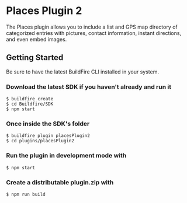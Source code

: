 # Places Plugin 2

The Places plugin allows you to include a list and GPS map directory of categorized entries with pictures, contact information, instant directions, and even embed images.

## Getting Started

Be sure to have the latest BuildFire CLI installed in your system.

### Download the latest SDK if you haven't already and run it

```
$ buildfire create
$ cd Buildfire/SDK
$ npm start
```

### Once inside the SDK's folder

```
$ buildfire plugin placesPlugin2
$ cd plugins/placesPlugin2
```

### Run the plugin in development mode with

```
$ npm start
```

### Create a distributable plugin.zip with

```
$ npm run build
```
